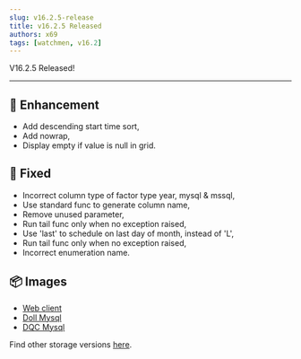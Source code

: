 ```yaml
---
slug: v16.2.5-release  
title: v16.2.5 Released  
authors: x69
tags: [watchmen, v16.2]
---
```


V16.2.5 Released!

---

## 📜 Enhancement
- Add descending start time sort,
- Add nowrap,
- Display empty if value is null in grid.

## 🔧 Fixed
- Incorrect column type of factor type year, mysql & mssql,
- Use standard func to generate column name,
- Remove unused parameter,
- Run tail func only when no exception raised,
- Use 'last' to schedule on last day of month, instead of 'L',
- Run tail func only when no exception raised,
- Incorrect enumeration name.


## 📦 Images
- [Web client](https://github.com/Indexical-Metrics-Measure-Advisory/watchmen/pkgs/container/watchmen-web-client/40067122?tag=16.2.5)
- [Doll Mysql](https://github.com/Indexical-Metrics-Measure-Advisory/watchmen/pkgs/container/watchmen-matryoshka-doll-mysql/40068098?tag=16.2.5)
- [DQC Mysql](https://github.com/Indexical-Metrics-Measure-Advisory/watchmen/pkgs/container/watchmen-matryoshka-dqc-mysql/40068391?tag=16.2.5)

Find other storage versions [here](https://github.com/orgs/Indexical-Metrics-Measure-Advisory/packages?repo_name=watchmen).

